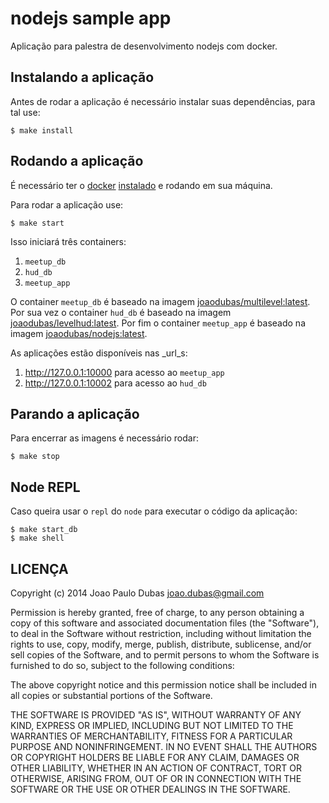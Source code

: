 # nodejs sample app

Aplicação para palestra de desenvolvimento nodejs com docker.

## Instalando a aplicação

Antes de rodar a aplicação é necessário instalar suas dependências, para tal
use:

```shell
$ make install
```

## Rodando a aplicação

É necessário ter o [docker][docker] [instalado][docker-install] e rodando em
sua máquina.

Para rodar a aplicação use:

```shell
$ make start
```

Isso iniciará três containers:

1. `meetup_db`
2. `hud_db`
3. `meetup_app`

O container `meetup_db` é baseado na imagem
[joaodubas/multilevel:latest][index-multilevel]. Por sua vez o container
`hud_db` é baseado na imagem [joaodubas/levelhud:latest][index-levelhud]. Por
fim o container `meetup_app` é baseado na imagem
[joaodubas/nodejs:latest][index-nodejs].

As aplicações estão disponíveis nas _url_s:

1. http://127.0.0.1:10000 para acesso ao `meetup_app`
2. http://127.0.0.1:10002 para acesso ao `hud_db`

## Parando a aplicação

Para encerrar as imagens é necessário rodar:

```shell
$ make stop
```

## Node REPL

Caso queira usar o `repl` do `node` para executar o código da aplicação:

```shell
$ make start_db
$ make shell
```

## LICENÇA


Copyright (c) 2014 Joao Paulo Dubas <joao.dubas@gmail.com>

Permission is hereby granted, free of charge, to any person obtaining a copy
of this software and associated documentation files (the "Software"), to deal
in the Software without restriction, including without limitation the rights
to use, copy, modify, merge, publish, distribute, sublicense, and/or sell
copies of the Software, and to permit persons to whom the Software is
furnished to do so, subject to the following conditions:

The above copyright notice and this permission notice shall be included in
all copies or substantial portions of the Software.

THE SOFTWARE IS PROVIDED "AS IS", WITHOUT WARRANTY OF ANY KIND, EXPRESS OR
IMPLIED, INCLUDING BUT NOT LIMITED TO THE WARRANTIES OF MERCHANTABILITY,
FITNESS FOR A PARTICULAR PURPOSE AND NONINFRINGEMENT. IN NO EVENT SHALL THE
AUTHORS OR COPYRIGHT HOLDERS BE LIABLE FOR ANY CLAIM, DAMAGES OR OTHER
LIABILITY, WHETHER IN AN ACTION OF CONTRACT, TORT OR OTHERWISE, ARISING FROM,
OUT OF OR IN CONNECTION WITH THE SOFTWARE OR THE USE OR OTHER DEALINGS IN
THE SOFTWARE.

[docker]: http://www.docker.io
[docker-install]: http://docs.docker.io/en/latest/installation/
[index-multilevel]: https://index.docker.io/u/joaodubas/multilevel
[index-levelhud]: https://index.docker.io/u/joaodubas/levelhud
[index-nodejs]: https://index.docker.io/u/joaodubas/nodejs
